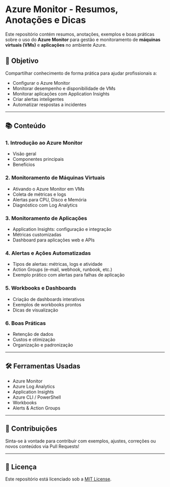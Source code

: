 # Azure Monitor - Resumos, Anotações e Dicas

Este repositório contém resumos, anotações, exemplos e boas práticas sobre o uso do **Azure Monitor** para gestão e monitoramento de **máquinas virtuais (VMs)** e **aplicações** no ambiente Azure.

## 📌 Objetivo

Compartilhar conhecimento de forma prática para ajudar profissionais a:

- Configurar o Azure Monitor
- Monitorar desempenho e disponibilidade de VMs
- Monitorar aplicações com Application Insights
- Criar alertas inteligentes
- Automatizar respostas a incidentes

---

## 📚 Conteúdo

### 1. Introdução ao Azure Monitor
- Visão geral
- Componentes principais
- Benefícios

### 2. Monitoramento de Máquinas Virtuais
- Ativando o Azure Monitor em VMs
- Coleta de métricas e logs
- Alertas para CPU, Disco e Memória
- Diagnóstico com Log Analytics

### 3. Monitoramento de Aplicações
- Application Insights: configuração e integração
- Métricas customizadas
- Dashboard para aplicações web e APIs

### 4. Alertas e Ações Automatizadas
- Tipos de alertas: métricas, logs e atividade
- Action Groups (e-mail, webhook, runbook, etc.)
- Exemplo prático com alertas para falhas de aplicação

### 5. Workbooks e Dashboards
- Criação de dashboards interativos
- Exemplos de workbooks prontos
- Dicas de visualização

### 6. Boas Práticas
- Retenção de dados
- Custos e otimização
- Organização e padronização

---

## 🛠️ Ferramentas Usadas

- Azure Monitor
- Azure Log Analytics
- Application Insights
- Azure CLI / PowerShell
- Workbooks
- Alerts & Action Groups

---

## 🤝 Contribuições

Sinta-se à vontade para contribuir com exemplos, ajustes, correções ou novos conteúdos via Pull Requests!

---

## 📄 Licença

Este repositório está licenciado sob a [MIT License](LICENSE).
